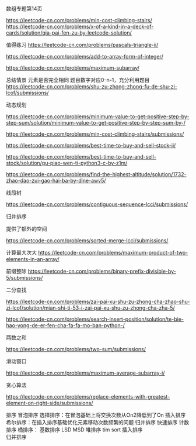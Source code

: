 数组专题第14页

https://leetcode-cn.com/problems/min-cost-climbing-stairs/
https://leetcode-cn.com/problems/x-of-a-kind-in-a-deck-of-cards/solution/qia-pai-fen-zu-by-leetcode-solution/

值得练习
https://leetcode-cn.com/problems/pascals-triangle-ii/

https://leetcode-cn.com/problems/add-to-array-form-of-integer/

https://leetcode-cn.com/problems/maximum-subarray/


总结情景
    元素是否完全相同
        题目数字对应0-n-1，充分利用题目
        https://leetcode-cn.com/problems/shu-zu-zhong-zhong-fu-de-shu-zi-lcof/submissions/

动态规划

https://leetcode-cn.com/problems/minimum-value-to-get-positive-step-by-step-sum/solution/minimum-value-to-get-positive-step-by-step-sum-by-/

https://leetcode-cn.com/problems/min-cost-climbing-stairs/submissions/

https://leetcode-cn.com/problems/best-time-to-buy-and-sell-stock-ii/

https://leetcode-cn.com/problems/best-time-to-buy-and-sell-stock/solution/gu-piao-wen-ti-python3-c-by-z1m/

https://leetcode-cn.com/problems/find-the-highest-altitude/solution/1732-zhao-dao-zui-gao-hai-ba-by-dine-awv5/

线段树

https://leetcode-cn.com/problems/contiguous-sequence-lcci/submissions/

归并排序

提供了额外的空间

https://leetcode-cn.com/problems/sorted-merge-lcci/submissions/


计算最大次大
https://leetcode-cn.com/problems/maximum-product-of-two-elements-in-an-array/

前缀整除
https://leetcode-cn.com/problems/binary-prefix-divisible-by-5/submissions/

二分查找

https://leetcode-cn.com/problems/zai-pai-xu-shu-zu-zhong-cha-zhao-shu-zi-lcof/solution/mian-shi-ti-53-i-zai-pai-xu-shu-zu-zhong-cha-zha-5/

https://leetcode-cn.com/problems/search-insert-position/solution/te-bie-hao-yong-de-er-fen-cha-fa-fa-mo-ban-python-/


两数之和

https://leetcode-cn.com/problems/two-sum/submissions/

滑动窗口

https://leetcode-cn.com/problems/maximum-average-subarray-i/




贪心算法

https://leetcode-cn.com/problems/replace-elements-with-greatest-element-on-right-side/submissions/




排序
    冒泡排序
        选择排序：在冒泡基础上将交换次数从On2降低到了On
    插入排序
        希尔排序：在插入排序基础优化元素移动次数频繁的问题
    归并排序
    快速排序
    计数排序
        桶排序：
    基数排序
        LSD
        MSD
    堆排序
    tim sort
        插入排序         
        归并排序

